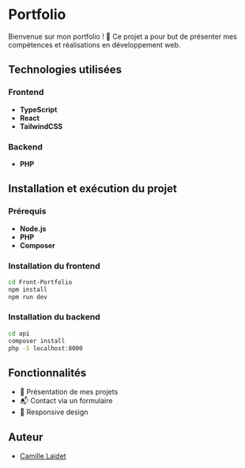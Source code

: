 # Portfolio

Bienvenue sur mon portfolio ! 🚀 Ce projet a pour but de présenter mes compétences et réalisations en développement web.

## Technologies utilisées

### Frontend

- **TypeScript**
- **React**
- **TailwindCSS**

### Backend

- **PHP**

## Installation et exécution du projet

### Prérequis

- **Node.js**
- **PHP**
- **Composer**

### Installation du frontend

```sh
cd Front-Portfolio
npm install
npm run dev
```

### Installation du backend

```sh
cd api
composer install
php -S localhost:8000
```

## Fonctionnalités

- 🎨 Présentation de mes projets
- 📬 Contact via un formulaire
- 📱 Responsive design

## Auteur

- [Camille Laidet](https://github.com/Camille-ldt)
